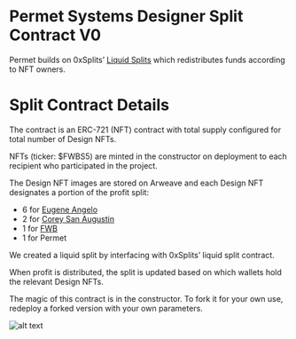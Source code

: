 # Permet Systems Designer Split Contract V0

Permet builds on 0xSplits’ [Liquid Splits](https://docs.0xsplits.xyz/modules/liquid) which redistributes funds according to NFT owners.

# Split Contract Details

The contract is an ERC-721 (NFT) contract with total supply configured for total number of Design NFTs. 

NFTs (ticker: $FWBS5) are minted in the constructor on deployment to each recipient who participated in the project. 

The Design NFT images are stored on Arweave and each Design NFT designates a portion of the profit split: 

- 6 for [Eugene Angelo](https://angelo.ltd/)
- 2 for [Corey San Augustin](https://lastorchid.com/)
- 1 for [FWB](https://www.fwb.help/editorial/in-the-future-of-fashion-everyone-gets-paid)
- 1 for Permet

We created a liquid split by interfacing with 0xSplits’ liquid split contract. 

When profit is distributed, the split is updated based on which wallets hold the relevant Design NFTs.

The magic of this contract is in the constructor. To fork it for your own use, redeploy a forked version with your own parameters.

![alt text](https://ztwbsne6fwmpuy6kfpde3rdolnzb4ssvqano6syxxjwm6fqwarqq.arweave.net/zOwZNJ4tmPpjyivGTcRuW3IeSlWAGu9LF7pszxYWBGE)
